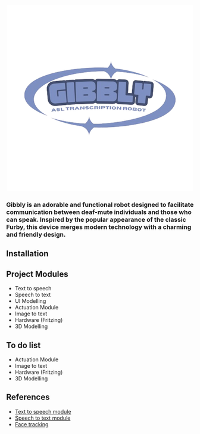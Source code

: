 <div align="center">
  <img src="images/logo.png" alt="Gibbly" >
</div>

<h3>Gibbly is an adorable and functional robot designed to facilitate communication between deaf-mute individuals and those who can speak. Inspired by the popular appearance of the classic Furby, this device merges modern technology with a charming and friendly design. </h3>

## Installation


## Project Modules
- Text to speech
- Speech to text
- UI Modelling
- Actuation Module
- Image to text
- Hardware (Fritzing)
- 3D Modelling

## To do list
- Actuation Module
- Image to text
- Hardware (Fritzing)
- 3D Modelling

## References
- [Text to speech module](https://platform.openai.com/docs/guides/text-to-speech)
- [Speech to text module](https://platform.openai.com/docs/guides/speech-to-text/quickstart)
- [Face tracking](https://www.instructables.com/Pan-Tilt-face-tracking-with-the-raspberry-pi/)
